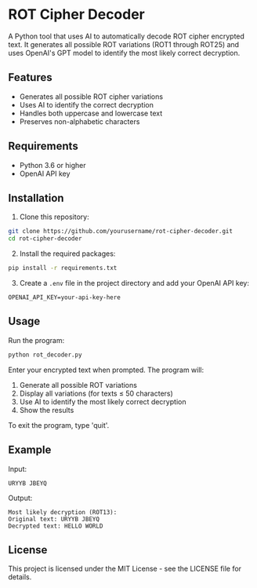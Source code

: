 # ROT Cipher Decoder

A Python tool that uses AI to automatically decode ROT cipher encrypted text. It generates all possible ROT variations (ROT1 through ROT25) and uses OpenAI's GPT model to identify the most likely correct decryption.

## Features

- Generates all possible ROT cipher variations
- Uses AI to identify the correct decryption
- Handles both uppercase and lowercase text
- Preserves non-alphabetic characters

## Requirements

- Python 3.6 or higher
- OpenAI API key

## Installation

1. Clone this repository:
```bash
git clone https://github.com/yourusername/rot-cipher-decoder.git
cd rot-cipher-decoder
```

2. Install the required packages:
```bash
pip install -r requirements.txt
```

3. Create a `.env` file in the project directory and add your OpenAI API key:
```
OPENAI_API_KEY=your-api-key-here
```

## Usage

Run the program:
```bash
python rot_decoder.py
```

Enter your encrypted text when prompted. The program will:
1. Generate all possible ROT variations
2. Display all variations (for texts ≤ 50 characters)
3. Use AI to identify the most likely correct decryption
4. Show the results

To exit the program, type 'quit'.

## Example

Input:
```
URYYB JBEYQ
```

Output:
```
Most likely decryption (ROT13):
Original text: URYYB JBEYQ
Decrypted text: HELLO WORLD
```

## License

This project is licensed under the MIT License - see the LICENSE file for details. 
